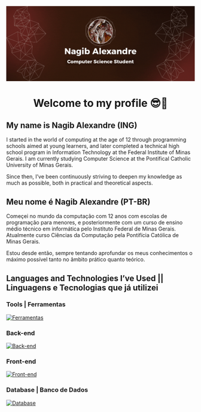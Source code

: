 <div align="center">
  <img src="img/mainPhoto.gif" alt="Banner of Nagib Alexandre">
</div>

<div align="center">

# Welcome to my profile 😎🌹

</div>

## My name is Nagib Alexandre (ING)
I started in the world of computing at the age of 12 through programming schools aimed at young learners, and later completed a technical high school program in Information Technology at the Federal Institute of Minas Gerais.
I am currently studying Computer Science at the Pontifical Catholic University of Minas Gerais.

Since then, I’ve been continuously striving to deepen my knowledge as much as possible, both in practical and theoretical aspects.

## Meu nome é Nagib Alexandre (PT-BR)
Começei no mundo da computação com 12 anos com escolas de programação para menores, e posteriormente com um curso de ensino médio técnico em informática pelo Instituto Federal de Minas Gerais.
Atualmente curso Ciências da Computação pela Pontifícia Católica de Minas Gerais.

Estou desde então, sempre tentando aprofundar os meus conhecimentos o máximo possível tanto no âmbito prático quanto teórico.

## Languages and Technologies I’ve Used  || Linguagens e Tecnologias que já utilizei 

### Tools | Ferramentas
[![Ferramentas](https://skillicons.dev/icons?i=github,git,vscode,visualstudio,idea,npm,figma,postman,obsidian)](https://github.com/NagibAlexandre)

### Back-end

[![Back-end](https://skillicons.dev/icons?i=nodejs,express,java,maven,php,python,flask,c,cpp,cs,discord,discordjs)](https://github.com/NagibAlexandre)

### Front-end

[![Front-end](https://skillicons.dev/icons?i=html,css,js,bootstrap)](https://github.com/NagibAlexandre)

### Database | Banco de Dados

[![Database](https://skillicons.dev/icons?i=mysql,postgresql,firebase)](https://github.com/NagibAlexandre)
